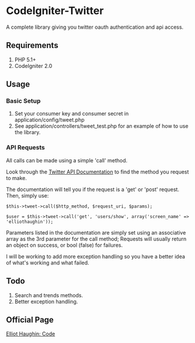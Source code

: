 CodeIgniter-Twitter
=============

A complete library giving you twitter oauth authentication and api access.

Requirements
-------

1. PHP 5.1+
2. CodeIgniter 2.0

Usage
-------

### Basic Setup

1. Set your consumer key and consumer secret in application/config/tweet.php
2. See application/controllers/tweet_test.php for an example of how to use the library.

### API Requests

All calls can be made using a simple 'call' method.

Look through the [Twitter API Documentation](http://dev.twitter.com/doc/) to find the method you request to make.

The documentation will tell you if the request is a 'get' or 'post' request.
Then, simply use:

	$this->tweet->call($http_method, $request_uri, $params);

	$user = $this->tweet->call('get', 'users/show', array('screen_name' => 'elliothaughin'));

Parameters listed in the documentation are simply set using an associative array as the 3rd parameter for the call method;
Requests will usually return an object on success, or bool (false) for failures.

I will be working to add more exception handling so you have a better idea of what's working and what failed.

Todo
-------

1. Search and trends methods.
2. Better exception handling.

Official Page
-------

[Elliot Haughin: Code](http://www.haughin.com/code/)
